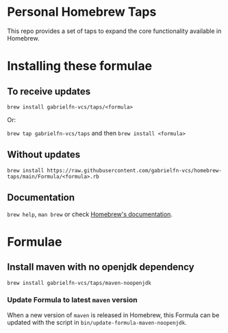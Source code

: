 # Personal Homebrew Taps
This repo provides a set of taps to expand the core functionality available in Homebrew.

# Installing these formulae
## To receive updates

`brew install gabrielfn-vcs/taps/<formula>`

Or:

`brew tap gabrielfn-vcs/taps` and then `brew install <formula>`

## Without updates

`brew install https://raw.githubusercontent.com/gabrielfn-vcs/homebrew-taps/main/Formula/<formula>.rb`

## Documentation
`brew help`, `man brew` or check [Homebrew's documentation](https://docs.brew.sh).

# Formulae

## Install maven with no openjdk dependency
```
brew install gabrielfn-vcs/taps/maven-noopenjdk
```

### Update Formula to latest `maven` version
When a new version of `maven` is released in Homebrew, this Formula can be updated with the script in `bin/update-formula-maven-noopenjdk`.